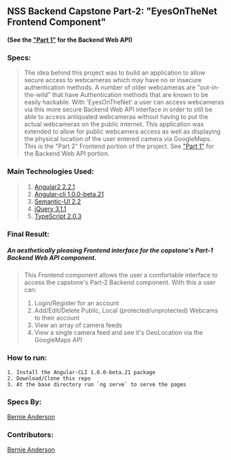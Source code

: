 ## NSS Backend Capstone Part-2: "EyesOnTheNet Frontend Component"
#### (See the <a href="https://github.com/bernardanderson/EyesOnTheNet_Backend_NSS_BackendCapstone">"Part 1"</a> for the Backend Web API)
 

### Specs:
> The idea behind this project was to build an application to allow secure access to webcameras which may have no or insecure authentication methods. A number of older webcameras are "out-in-the-wild" that have Authentication methods that are known to be easily hackable.  With 'EyesOnTheNet' a user can access webcameras via this more secure Backend Web API interface in order to still be able to access antiquated webcameras without having to put the actual webcameras on the public internet. This application was extended to allow for public webcamera access as well as displaying the physical location of the user entered camera via GoogleMaps. 
> This is the "Part 2" Frontend portion of the project. See <a href="https://github.com/bernardanderson/EyesOnTheNet_Backend_NSS_BackendCapstone">"Part 1"</a> for the Backend Web API portion.


### Main Technologies Used:
> 1. [Angular2 2.2.1](https://angular.io/)  
> 1. [Angular-cli 1.0.0-beta.21](https://github.com/angular/angular-cli)  
> 1. [Semantic-UI 2.2](http://semantic-ui.com/)
> 1. [jQuery 3.1.1](https://jquery.com/)  
> 1. [TypeScript 2.0.3](https://www.typescriptlang.org/)   


### Final Result:
##### An aesthetically pleasing Frontend interface for the capstone's Part-1 Backend Web API component.

> This Frontend component allows the user a comfortable interface to access the capstone's Part-2 Backend component.
> With this a user can:
> 1. Login/Register for an account
> 1. Add/Edit/Delete Public, Local (protected/unprotected) Webcams to their account
> 1. View an array of camera feeds
> 1. View a single camera feed and see it's GeoLocation via the GoogleMaps API 

### How to run:
```
1. Install the Angular-CLI 1.0.0-beta.21 package
2. Download/Clone this repo  
3. At the base directory run `ng serve` to serve the pages  
```

### Specs By:
[Bernie Anderson](https://github.com/bernardanderson) 

### Contributors:
[Bernie Anderson](https://github.com/bernardanderson) 
